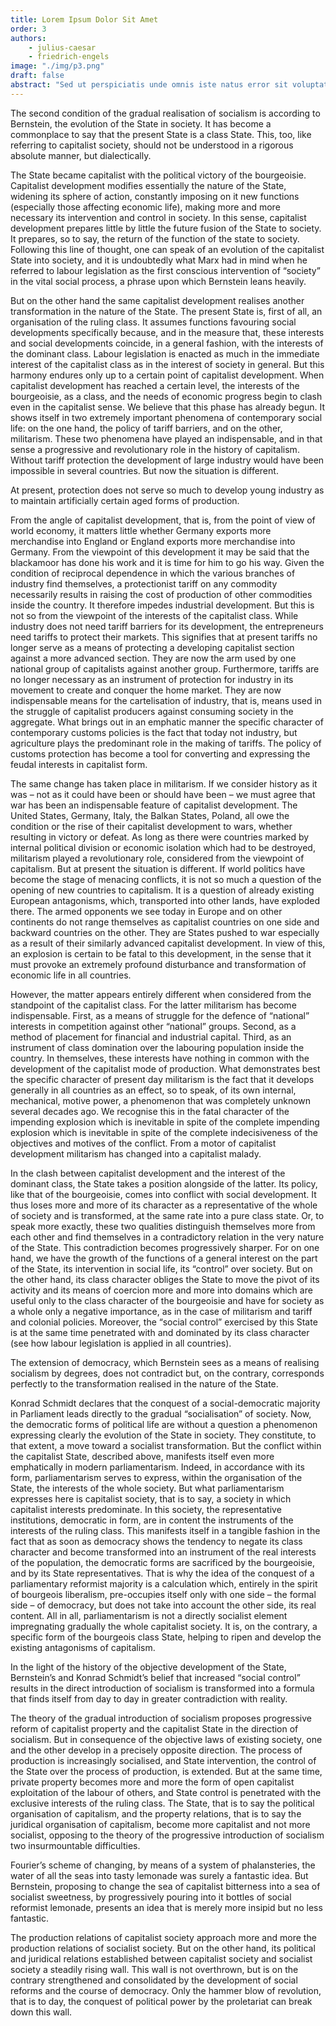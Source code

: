 ```yaml
---
title: Lorem Ipsum Dolor Sit Amet
order: 3
authors: 
    - julius-caesar
    - friedrich-engels
image: "./img/p3.png"
draft: false
abstract: "Sed ut perspiciatis unde omnis iste natus error sit voluptatem accusantium doloremque laudantium, totam rem aperiam, eaque ipsa quae ab illo inventore veritatis et quasi architecto beatae vitae dicta sunt explicabo."
---	
```

The second condition of the gradual realisation of socialism is according to Bernstein, the evolution of the State in society. It has become a commonplace to say that the present State is a class State. This, too, like referring to capitalist society, should not be understood in a rigorous absolute manner, but dialectically.

The State became capitalist with the political victory of the bourgeoisie. Capitalist development modifies essentially the nature of the State, widening its sphere of action, constantly imposing on it new functions (especially those affecting economic life), making more and more necessary its intervention and control in society. In this sense, capitalist development prepares little by little the future fusion of the State to society. It prepares, so to say, the return of the function of the state to society. Following this line of thought, one can speak of an evolution of the capitalist State into society, and it is undoubtedly what Marx had in mind when he referred to labour legislation as the first conscious intervention of “society” in the vital social process, a phrase upon which Bernstein leans heavily.

But on the other hand the same capitalist development realises another transformation in the nature of the State. The present State is, first of all, an organisation of the ruling class. It assumes functions favouring social developments specifically because, and in the measure that, these interests and social developments coincide, in a general fashion, with the interests of the dominant class. Labour legislation is enacted as much in the immediate interest of the capitalist class as in the interest of society in general. But this harmony endures only up to a certain point of capitalist development. When capitalist development has reached a certain level, the interests of the bourgeoisie, as a class, and the needs of economic progress begin to clash even in the capitalist sense. We believe that this phase has already begun. It shows itself in two extremely important phenomena of contemporary social life: on the one hand, the policy of tariff barriers, and on the other, militarism. These two phenomena have played an indispensable, and in that sense a progressive and revolutionary role in the history of capitalism. Without tariff protection the development of large industry would have been impossible in several countries. But now the situation is different.

At present, protection does not serve so much to develop young industry as to maintain artificially certain aged forms of production.

From the angle of capitalist development, that is, from the point of view of world economy, it matters little whether Germany exports more merchandise into England or England exports more merchandise into Germany. From the viewpoint of this development it may be said that the blackamoor has done his work and it is time for him to go his way. Given the condition of reciprocal dependence in which the various branches of industry find themselves, a protectionist tariff on any commodity necessarily results in raising the cost of production of other commodities inside the country. It therefore impedes industrial development. But this is not so from the viewpoint of the interests of the capitalist class. While industry does not need tariff barriers for its development, the entrepreneurs need tariffs to protect their markets. This signifies that at present tariffs no longer serve as a means of protecting a developing capitalist section against a more advanced section. They are now the arm used by one national group of capitalists against another group. Furthermore, tariffs are no longer necessary as an instrument of protection for industry in its movement to create and conquer the home market. They are now indispensable means for the cartelisation of industry, that is, means used in the struggle of capitalist producers against consuming society in the aggregate. What brings out in an emphatic manner the specific character of contemporary customs policies is the fact that today not industry, but agriculture plays the predominant role in the making of tariffs. The policy of customs protection has become a tool for converting and expressing the feudal interests in capitalist form.

The same change has taken place in militarism. If we consider history as it was – not as it could have been or should have been – we must agree that war has been an indispensable feature of capitalist development. The United States, Germany, Italy, the Balkan States, Poland, all owe the condition or the rise of their capitalist development to wars, whether resulting in victory or defeat. As long as there were countries marked by internal political division or economic isolation which had to be destroyed, militarism played a revolutionary role, considered from the viewpoint of capitalism. But at present the situation is different. If world politics have become the stage of menacing conflicts, it is not so much a question of the opening of new countries to capitalism. It is a question of already existing European antagonisms, which, transported into other lands, have exploded there. The armed opponents we see today in Europe and on other continents do not range themselves as capitalist countries on one side and backward countries on the other. They are States pushed to war especially as a result of their similarly advanced capitalist development. In view of this, an explosion is certain to be fatal to this development, in the sense that it must provoke an extremely profound disturbance and transformation of economic life in all countries.

However, the matter appears entirely different when considered from the standpoint of the capitalist class. For the latter militarism has become indispensable. First, as a means of struggle for the defence of “national” interests in competition against other “national” groups. Second, as a method of placement for financial and industrial capital. Third, as an instrument of class domination over the labouring population inside the country. In themselves, these interests have nothing in common with the development of the capitalist mode of production. What demonstrates best the specific character of present day militarism is the fact that it develops generally in all countries as an effect, so to speak, of its own internal, mechanical, motive power, a phenomenon that was completely unknown several decades ago. We recognise this in the fatal character of the impending explosion which is inevitable in spite of the complete impending explosion which is inevitable in spite of the complete indecisiveness of the objectives and motives of the conflict. From a motor of capitalist development militarism has changed into a capitalist malady.

In the clash between capitalist development and the interest of the dominant class, the State takes a position alongside of the latter. Its policy, like that of the bourgeoisie, comes into conflict with social development. It thus loses more and more of its character as a representative of the whole of society and is transformed, at the same rate into a pure class state. Or, to speak more exactly, these two qualities distinguish themselves more from each other and find themselves in a contradictory relation in the very nature of the State. This contradiction becomes progressively sharper. For on one hand, we have the growth of the functions of a general interest on the part of the State, its intervention in social life, its “control” over society. But on the other hand, its class character obliges the State to move the pivot of its activity and its means of coercion more and more into domains which are useful only to the class character of the bourgeoisie and have for society as a whole only a negative importance, as in the case of militarism and tariff and colonial policies. Moreover, the “social control” exercised by this State is at the same time penetrated with and dominated by its class character (see how labour legislation is applied in all countries).

The extension of democracy, which Bernstein sees as a means of realising socialism by degrees, does not contradict but, on the contrary, corresponds perfectly to the transformation realised in the nature of the State.

Konrad Schmidt declares that the conquest of a social-democratic majority in Parliament leads directly to the gradual “socialisation” of society. Now, the democratic forms of political life are without a question a phenomenon expressing clearly the evolution of the State in society. They constitute, to that extent, a move toward a socialist transformation. But the conflict within the capitalist State, described above, manifests itself even more emphatically in modern parliamentarism. Indeed, in accordance with its form, parliamentarism serves to express, within the organisation of the State, the interests of the whole society. But what parliamentarism expresses here is capitalist society, that is to say, a society in which capitalist interests predominate. In this society, the representative institutions, democratic in form, are in content the instruments of the interests of the ruling class. This manifests itself in a tangible fashion in the fact that as soon as democracy shows the tendency to negate its class character and become transformed into an instrument of the real interests of the population, the democratic forms are sacrificed by the bourgeoisie, and by its State representatives. That is why the idea of the conquest of a parliamentary reformist majority is a calculation which, entirely in the spirit of bourgeois liberalism, pre-occupies itself only with one side – the formal side – of democracy, but does not take into account the other side, its real content. All in all, parliamentarism is not a directly socialist element impregnating gradually the whole capitalist society. It is, on the contrary, a specific form of the bourgeois class State, helping to ripen and develop the existing antagonisms of capitalism.

In the light of the history of the objective development of the State, Bernstein’s and Konrad Schmidt’s belief that increased “social control” results in the direct introduction of socialism is transformed into a formula that finds itself from day to day in greater contradiction with reality.

The theory of the gradual introduction of socialism proposes progressive reform of capitalist property and the capitalist State in the direction of socialism. But in consequence of the objective laws of existing society, one and the other develop in a precisely opposite direction. The process of production is increasingly socialised, and State intervention, the control of the State over the process of production, is extended. But at the same time, private property becomes more and more the form of open capitalist exploitation of the labour of others, and State control is penetrated with the exclusive interests of the ruling class. The State, that is to say the political organisation of capitalism, and the property relations, that is to say the juridical organisation of capitalism, become more capitalist and not more socialist, opposing to the theory of the progressive introduction of socialism two insurmountable difficulties.

Fourier’s scheme of changing, by means of a system of phalansteries, the water of all the seas into tasty lemonade was surely a fantastic idea. But Bernstein, proposing to change the sea of capitalist bitterness into a sea of socialist sweetness, by progressively pouring into it bottles of social reformist lemonade, presents an idea that is merely more insipid but no less fantastic.

The production relations of capitalist society approach more and more the production relations of socialist society. But on the other hand, its political and juridical relations established between capitalist society and socialist society a steadily rising wall. This wall is not overthrown, but is on the contrary strengthened and consolidated by the development of social reforms and the course of democracy. Only the hammer blow of revolution, that is to day, the conquest of political power by the proletariat can break down this wall.
